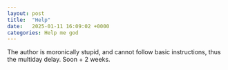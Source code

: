 ```yaml
---
layout: post
title:  "Help"
date:   2025-01-11 16:09:02 +0000
categories: Help me god
---
```

The author is moronically stupid, and cannot follow basic instructions, thus the multiday delay. 
Soon + 2 weeks. 
